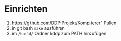 # Einrichten
1. https://github.com/DDP-Projekt/Kompilierer" Pullen
2. in git bash `make` ausführen
3. im `/build/` Ordner kddp zum PATH hinzufügen
